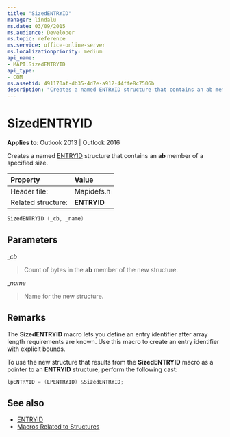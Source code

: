 ```yaml
---
title: "SizedENTRYID"
manager: lindalu
ms.date: 03/09/2015
ms.audience: Developer
ms.topic: reference
ms.service: office-online-server
ms.localizationpriority: medium
api_name:
- MAPI.SizedENTRYID
api_type:
- COM
ms.assetid: 491170af-db35-4d7e-a912-44ffe8c7506b
description: "Creates a named ENTRYID structure that contains an ab member of a specified size. Use this macro to create an entry identifier with explicit bounds."
---
```


# SizedENTRYID

**Applies to**: Outlook 2013 | Outlook 2016 
  
Creates a named [ENTRYID](entryid.md) structure that contains an **ab** member of a specified size. 
  
|Property |Value |
|:-----|:-----|
|Header file:  <br/> |Mapidefs.h  <br/> |
|Related structure:  <br/> |**ENTRYID** <br/> |
   
```cpp
SizedENTRYID (_cb, _name)
```

## Parameters

__cb_
  
> Count of bytes in the **ab** member of the new structure. 
    
__name_
  
> Name for the new structure.
    
## Remarks

The **SizedENTRYID** macro lets you define an entry identifier after array length requirements are known. Use this macro to create an entry identifier with explicit bounds. 
  
To use the new structure that results from the **SizedENTRYID** macro as a pointer to an **ENTRYID** structure, perform the following cast: 
  
```cpp
lpENTRYID = (LPENTRYID) &SizedENTRYID;

```

## See also

- [ENTRYID](entryid.md)
- [Macros Related to Structures](macros-related-to-structures.md)

